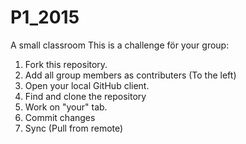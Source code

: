 # P1_2015
A small classroom 
This is a challenge för your group:

1. Fork this repository.
2. Add all group members as contributers (To the left)
3. Open your local GitHub client.
4. Find and clone the repository
5. Work on "your" tab.
6. Commit changes
7. Sync (Pull from remote)
